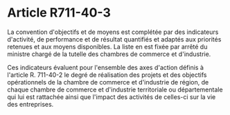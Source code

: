 # Article R711-40-3

La convention d'objectifs et de moyens est complétée par des indicateurs d'activité, de performance et de résultat quantifiés et adaptés aux priorités retenues et aux moyens disponibles. La liste en est fixée par arrêté du ministre chargé de la tutelle des chambres de commerce et d'industrie.

Ces indicateurs évaluent pour l'ensemble des axes d'action définis à l'article R. 711-40-2 le degré de réalisation des projets et des objectifs opérationnels de la chambre de commerce et d'industrie de région, de chaque chambre de commerce et d'industrie territoriale ou départementale qui lui est rattachée ainsi que l'impact des activités de celles-ci sur la vie des entreprises.
